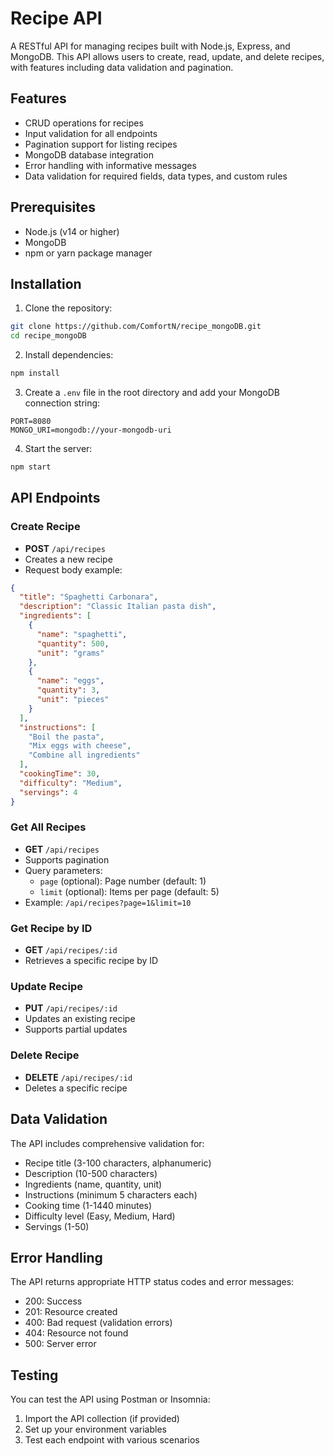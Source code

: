 # Recipe API

A RESTful API for managing recipes built with Node.js, Express, and MongoDB. This API allows users to create, read, update, and delete recipes, with features including data validation and pagination.

## Features

- CRUD operations for recipes
- Input validation for all endpoints
- Pagination support for listing recipes
- MongoDB database integration
- Error handling with informative messages
- Data validation for required fields, data types, and custom rules

## Prerequisites

- Node.js (v14 or higher)
- MongoDB
- npm or yarn package manager

## Installation

1. Clone the repository:
```bash
git clone https://github.com/ComfortN/recipe_mongoDB.git
cd recipe_mongoDB
```

2. Install dependencies:
```bash
npm install
```

3. Create a `.env` file in the root directory and add your MongoDB connection string:
```
PORT=8080
MONGO_URI=mongodb://your-mongodb-uri
```

4. Start the server:
```bash
npm start
```

## API Endpoints

### Create Recipe
- **POST** `/api/recipes`
- Creates a new recipe
- Request body example:
```json
{
  "title": "Spaghetti Carbonara",
  "description": "Classic Italian pasta dish",
  "ingredients": [
    {
      "name": "spaghetti",
      "quantity": 500,
      "unit": "grams"
    },
    {
      "name": "eggs",
      "quantity": 3,
      "unit": "pieces"
    }
  ],
  "instructions": [
    "Boil the pasta",
    "Mix eggs with cheese",
    "Combine all ingredients"
  ],
  "cookingTime": 30,
  "difficulty": "Medium",
  "servings": 4
}
```

### Get All Recipes
- **GET** `/api/recipes`
- Supports pagination
- Query parameters:
  - `page` (optional): Page number (default: 1)
  - `limit` (optional): Items per page (default: 5)
- Example: `/api/recipes?page=1&limit=10`

### Get Recipe by ID
- **GET** `/api/recipes/:id`
- Retrieves a specific recipe by ID

### Update Recipe
- **PUT** `/api/recipes/:id`
- Updates an existing recipe
- Supports partial updates

### Delete Recipe
- **DELETE** `/api/recipes/:id`
- Deletes a specific recipe

## Data Validation

The API includes comprehensive validation for:
- Recipe title (3-100 characters, alphanumeric)
- Description (10-500 characters)
- Ingredients (name, quantity, unit)
- Instructions (minimum 5 characters each)
- Cooking time (1-1440 minutes)
- Difficulty level (Easy, Medium, Hard)
- Servings (1-50)

## Error Handling

The API returns appropriate HTTP status codes and error messages:
- 200: Success
- 201: Resource created
- 400: Bad request (validation errors)
- 404: Resource not found
- 500: Server error

## Testing

You can test the API using Postman or Insomnia:
1. Import the API collection (if provided)
2. Set up your environment variables
3. Test each endpoint with various scenarios
